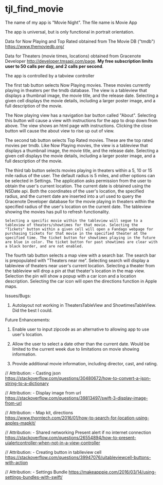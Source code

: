# tjl_find_movie 


The name of my app is "Movie Night". The file name is Movie App

The app is universal, but is only functional in portrait orientation.

Data for Now Playing and Top Rated obtained from The Movie DB ("tmdb")
https://www.themoviedb.org/

Data for Theaters (movie times, locations) obtained from Gracenote Developer
http://developer.tmsapi.com/page. **My free subscription limits user to 50 calls per day, and 2 calls per second**.

The app is controlled by a tabview controller

The first tab button selects Now Playing movies. These movies currently playing in theaters per the tmdb database. The view is a tableview that displays a thumbnail image, the movie title, and the release date. Selecting a given cell displays the movie details, including a larger poster image, and a full description of the movie.

The Now playing view has a navigation bar button called "About". Selecting this button will cause a view with instructions for the app to drop down from above. The view shows an html page with instructions. Clicking the close button will cause the about view to rise up out of view.

The second tab button selects Top Rated movies. These are the top rated movies per tmdb. Like Now Playing movies, the view is a tableview that displays a thumbnail image, the movie title, and the release date. Selecting a given cell displays the movie details, including a larger poster image, and a full description of the movie.

The third tab button selects movies playing in theaters within a 5, 10 or 15 mile radius of the user. The default radius is 5 miles, and other options can be selected in Settings. The application asks  permission from the user to obtain the user's current location. The current date is obtained using the NSDate api. Both the coordinates of the user's location, the specified radius, and the current date are inserted into a url used to query the Gracenote Developer database for the movie playing in theaters within the specified radius of the user's location on the current date. The tableview showing the movies has pull to refresh functionality. 

    Selecting a specific movie within the tableview will segue to a tableview of theaters/showtimes for that movie. Selecting the "Tickets" button within a given cell will open a Fandago webpage for purchasing tickets for that movie in the specified theater at the specified time. The ticket button for showtimes playing in the future are blue in color. The ticket button for past showtimes are clear with a black border, and are not enabled.

The fourth tab button selects a map view with a search bar. The search bar is prepopulated with "Theaters near me". Selecting search will display a tableview of theaters near user's current location. Selecting a theater from the tableview will drop a pin at that theater's location in the map view. Selection the pin will show a popup with a car icon and a location description. Selecting the car icon will open the directions function in Apple maps.


Issues/Bugs:

1. Autolayout not working in TheatersTableView and ShowtimesTableView. Did the best I could.


Future Enhancements:

1. Enable user to input zipcode as an alternative to allowing app to use user's location.

2. Allow the user to select a date other than the current date. Would be limited to the current week due to limitations on movie showing information.

3. Provide additional movie information, including director, cast, and rating.


// Attribution: - Casting json
https://stackoverflow.com/questions/30480672/how-to-convert-a-json-string-to-a-dictionary

// Attribution: - Display image from url
https://stackoverflow.com/questions/39813497/swift-3-display-image-from-url

// Attribution: - Map kit, directions
https://www.thorntech.com/2016/01/how-to-search-for-location-using-apples-mapkit/

// Attribution: - Shared networking Present alert if no internet connection
https://stackoverflow.com/questions/26554894/how-to-present-uialertcontroller-when-not-in-a-view-controller

// Attribution: - Creating button in tablleview cell
https://stackoverflow.com/questions/39947076/uitableviewcell-buttons-with-action

// Attribution: - Settings Bundle
https://makeapppie.com/2016/03/14/using-settings-bundles-with-swift/





